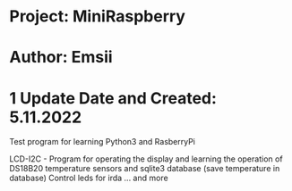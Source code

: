 # Project: MiniRaspberry
# Author: Emsii 
# 1 Update Date and Created: 5.11.2022

Test program for learning Python3 and RasberryPi


LCD-I2C - Program for operating the display and learning the operation of DS18B20 temperature sensors and sqlite3 database (save temperature in database)
  Control leds for irda ... and more
